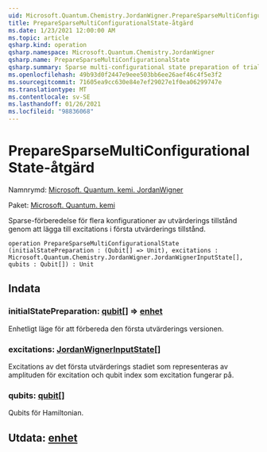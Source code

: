 ```yaml
---
uid: Microsoft.Quantum.Chemistry.JordanWigner.PrepareSparseMultiConfigurationalState
title: PrepareSparseMultiConfigurationalState-åtgärd
ms.date: 1/23/2021 12:00:00 AM
ms.topic: article
qsharp.kind: operation
qsharp.namespace: Microsoft.Quantum.Chemistry.JordanWigner
qsharp.name: PrepareSparseMultiConfigurationalState
qsharp.summary: Sparse multi-configurational state preparation of trial state by adding excitations to initial trial state.
ms.openlocfilehash: 49b93d0f2447e9eee503bb6ee26aef46c4f5e3f2
ms.sourcegitcommit: 71605ea9cc630e84e7ef29027e1f0ea06299747e
ms.translationtype: MT
ms.contentlocale: sv-SE
ms.lasthandoff: 01/26/2021
ms.locfileid: "98836068"
---
```

# <a name="preparesparsemulticonfigurationalstate-operation"></a>PrepareSparseMultiConfigurationalState-åtgärd

Namnrymd: [Microsoft. Quantum. kemi. JordanWigner](xref:Microsoft.Quantum.Chemistry.JordanWigner)

Paket: [Microsoft. Quantum. kemi](https://nuget.org/packages/Microsoft.Quantum.Chemistry)


Sparse-förberedelse för flera konfigurationer av utvärderings tillstånd genom att lägga till excitations i första utvärderings tillstånd.

```qsharp
operation PrepareSparseMultiConfigurationalState (initialStatePreparation : (Qubit[] => Unit), excitations : Microsoft.Quantum.Chemistry.JordanWigner.JordanWignerInputState[], qubits : Qubit[]) : Unit
```


## <a name="input"></a>Indata

### <a name="initialstatepreparation--qubit--unit"></a>initialStatePreparation: [qubit](xref:microsoft.quantum.lang-ref.qubit)[] => [enhet](xref:microsoft.quantum.lang-ref.unit) 

Enhetligt läge för att förbereda den första utvärderings versionen.


### <a name="excitations--jordanwignerinputstate"></a>excitations: [JordanWignerInputState](xref:Microsoft.Quantum.Chemistry.JordanWigner.JordanWignerInputState)[]

Excitations av det första utvärderings stadiet som representeras av amplituden för excitation och qubit index som excitation fungerar på.


### <a name="qubits--qubit"></a>qubits: [qubit](xref:microsoft.quantum.lang-ref.qubit)[]

Qubits för Hamiltonian.



## <a name="output--unit"></a>Utdata: [enhet](xref:microsoft.quantum.lang-ref.unit)

